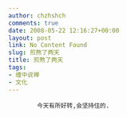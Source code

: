```yaml
---
author: chzhshch
comments: true
date: 2008-05-22 12:16:27+00:00
layout: post
link: No Content Found
slug: 煎熬了两天
title: 煎熬了两天
tags:
- 缠中说禅
- 文化
---
```


			今天有所好转,会坚持住的.
